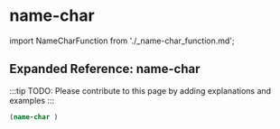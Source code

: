 # name-char

import NameCharFunction from './_name-char_function.md';

<NameCharFunction />

## Expanded Reference: name-char

:::tip
TODO: Please contribute to this page by adding explanations and examples
:::

```lisp
(name-char )
```
